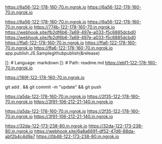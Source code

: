 https://6a56-122-178-160-70.in.ngrok.io
https://6a56-122-178-160-70.in.ngrok.io

https://6a56-122-178-160-70.in.ngrok.io
https://6a56-122-178-160-70.in.ngrok.io
https://774b-122-178-160-70.in.ngrok.io
https://webhook.site/fb2df6b6-7a69-497e-a033-f5c6885dcbd0
https://webhook.site/fb2df6b6-7a69-497e-a033-f5c6885dcbd0
https://ffa6-122-178-160-70.in.ngrok.io
https://ffa6-122-178-160-70.in.ngrok.io
https://ffa6-122-178-160-70.in.ngrok.io
app.publish.JS.Samplegithubpublish(&release)

[]: # Language: markdown
[]: # Path: readme.md
https://ebf1-122-178-160-70.in.ngrok.io

https://189f-122-178-160-70.in.ngrok.io

git add . && git commit -m "update" && git push

https://a5da-122-178-160-70.in.ngrok.io
https://2f35-122-178-160-70.in.ngrok.io
https://3f91-106-212-21-140.in.ngrok.io

https://a5da-122-178-160-70.in.ngrok.io
https://2f35-122-178-160-70.in.ngrok.io
https://3f91-106-212-21-140.in.ngrok.io

https://32da-122-173-238-80.in.ngrok.io https://32da-122-173-238-80.in.ngrok.io
https://webhook.site/6a8a6691-df52-47d6-88da-abf2b4c4d9a7
https://0b48-122-173-238-80.in.ngrok.io
